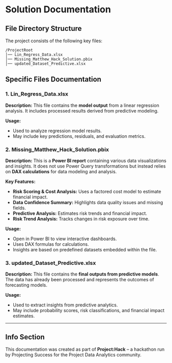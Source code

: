 # Solution Documentation

## File Directory Structure
The project consists of the following key files:

```
/ProjectRoot
│── Lin_Regress_Data.xlsx
│── Missing_Matthew_Hack_Solution.pbix
│── updated_Dataset_Predictive.xlsx
```

## Specific Files Documentation

### **1. Lin_Regress_Data.xlsx**
**Description:**
This file contains the **model output** from a linear regression analysis. It includes processed results derived from predictive modeling.

**Usage:**
- Used to analyze regression model results.
- May include key predictions, residuals, and evaluation metrics.

### **2. Missing_Matthew_Hack_Solution.pbix**
**Description:**
This is a **Power BI report** containing various data visualizations and insights. It does not use Power Query transformations but instead relies on **DAX calculations** for data modeling and analysis.

**Key Features:**
- **Risk Scoring & Cost Analysis:** Uses a factored cost model to estimate financial impact.
- **Data Confidence Summary:** Highlights data quality issues and missing fields.
- **Predictive Analysis:** Estimates risk trends and financial impact.
- **Risk Trend Analysis:** Tracks changes in risk exposure over time.

**Usage:**
- Open in Power BI to view interactive dashboards.
- Uses DAX formulas for calculations.
- Insights are based on predefined datasets embedded within the file.

### **3. updated_Dataset_Predictive.xlsx**
**Description:**
This file contains the **final outputs from predictive models**. The data has already been processed and represents the outcomes of forecasting models.

**Usage:**
- Used to extract insights from predictive analytics.
- May include probability scores, risk classifications, and financial impact estimates.

---
## Info Section
This documentation was created as part of **Project:Hack** – a hackathon run by Projecting Success for the Project Data Analytics community.

